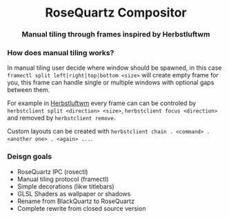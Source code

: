 <p align="center">
    <h1 align="center">RoseQuartz Compositor</h1>
</p>

<p align="center">
    <h3 align="center">Manual tiling through frames inspired by Herbstluftwm<h3>
</p>


### How does manual tiling works?
In manual tiling user decide where window should be spawned, in this case `framectl split left|right|top|bottom <size>` will create empty frame for you, this frame can handle single or multiple windows with optional gaps between them.

For example in [Herbstluftwm](https://github.com/herbstluftwm/herbstluftwm) every frame can can be controled by `herbstclient split <direction> <size>`, `herbstclient focus <direction>` and removed by `herbstclient remove`. 

Custom layouts can be created with `herbstclient chain . <command> . <another one> . <again> ...`.

### Deisgn goals
- RoseQuartz IPC (rosectl)
- Manual tiling protocol (framectl)
- Simple decorations (likw titlebars)
- GLSL Shaders as wallpaper or shadows
- Rename from BlackQuartz to RoseQuartz
- Complete rewrite from closed source version
